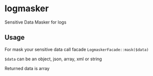 # logmasker
Sensitive Data Masker for logs

<h2>Usage</h2>
<p>For mask your sensitive data call facade <code>LogmaskerFacade::mask($data)</code></p>
<p><code>$data</code> can be an object, json, array, xml or string</p>
<p>Returned data is array</p>
